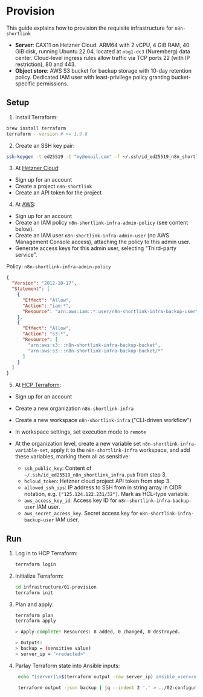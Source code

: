 # Provision

This guide explains how to provision the requisite infrastructure for `n8n-shortlink`

- **Server**: CAX11 on Hetzner Cloud. ARM64 with 2 vCPU, 4 GiB RAM, 40 GiB disk, running Ubuntu 22.04, located at `nbg1-dc3` (Nuremberg) data center. Cloud-level ingress rules allow traffic via TCP ports 22 (with IP restriction), 80 and 443.
- **Object store**: AWS S3 bucket for backup storage with 10-day retention policy. Dedicated IAM user with least-privilege policy granting bucket-specific permissions.

## Setup

1. Install Terraform:

```sh
brew install terraform
terraform --version # >= 1.9.8
```

2. Create an SSH key pair:

```sh
ssh-keygen -t ed25519 -C "my@email.com" -f ~/.ssh/id_ed25519_n8n_shortlink_infra
```

3. At [Hetzner Cloud](https://www.hetzner.com/cloud/):

- Sign up for an account
- Create a project `n8n-shortlink`
- Create an API token for the project

4. At [AWS](https://aws.amazon.com/console/):

- Sign up for an account
- Create an IAM policy `n8n-shortlink-infra-admin-policy` (see content below).
- Create an IAM user `n8n-shortlink-infra-admin-user` (no AWS Management Console access), attaching the policy to this admin user.
- Generate access keys for this admin user, selecting "Third-party service". 

Policy: `n8n-shortlink-infra-admin-policy`

```json
{
  "Version": "2012-10-17",
  "Statement": [
    {
      "Effect": "Allow",
      "Action": "iam:*",
      "Resource": "arn:aws:iam::*:user/n8n-shortlink-infra-backup-user"
    },
    {
      "Effect": "Allow",
      "Action": "s3:*",
      "Resource": [
        "arn:aws:s3:::n8n-shortlink-infra-backup-bucket",
        "arn:aws:s3:::n8n-shortlink-infra-backup-bucket/*"
      ]
    }
  ]
}
```

5. At [HCP Terraform](https://www.hashicorp.com/products/terraform):

- Sign up for an account
- Create a new organization `n8n-shortlink-infra` 
- Create a new workspace `n8n-shortlink-infra` ("CLI-driven workflow")
- In workspace settings, set execution mode to `remote`
- At the organization level, create a new variable set `n8n-shortlink-infra-variable-set`, apply it to the `n8n-shortlink-infra` workspace, and add these variables, marking them all as sensitive:

  - `ssh_public_key`: Content of `~/.ssh/id_ed25519_n8n_shortlink_infra.pub` from step 3.
  - `hcloud_token`: Hetzner cloud project API token from step 3.
  - `allowed_ssh_ips`: IP address to SSH from in string array in CIDR notation, e.g. `["125.124.122.231/32"]`. Mark as HCL-type variable.
  - `aws_access_key_id`: Access key ID for `n8n-shortlink-infra-backup-user` IAM user.
  - `aws_secret_access_key`. Secret access key for `n8n-shortlink-infra-backup-user` IAM user.

## Run

1. Log in to HCP Terraform:

   ```sh
   terraform login
   ```

2. Initialize Terraform:

   ```sh
   cd infrastructure/01-provision
   terraform init
   ```

3. Plan and apply:

   ```sh
   terraform plan
   terraform apply

   > Apply complete! Resources: 8 added, 0 changed, 0 destroyed.

   > Outputs:
   > backup = (sensitive value)
   > server_ip = "<redacted>"
   ```

4. Parlay Terraform state into Ansible inputs:

   ```sh
    echo "[server]\n$(terraform output -raw server_ip) ansible_user=root ansible_ssh_private_key_file=~/.ssh/id_ed25519_n8n_shortlink_infra" > ../02-configure/hosts

    terraform output -json backup | jq --indent 2 '.' > ../02-configure/tf-output-aws.json
   ```
